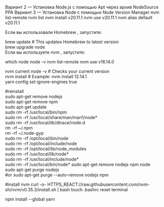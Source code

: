 Вариант 2 — Установка Node.js с помощью Apt через архив NodeSource PPA
Вариант 3 — Установка Node с помощью Node Version Manager
nvm list-remote
nvm list
nvm install v20.11.1
nvm use v20.11.1
nvm alias default v20.11.1

Если вы использовали Homebrew , запустите:  

brew update  # This updates Homebrew to latest version  
brew upgrade node  
Если вы используете nvm , запустите:  

which node
node -v
nvm list-remote
nvm use v16.14.0

nvm current node -v  # Checks your current version  
nvm install <version>  # Example: nvm install 12.14.1  
yarn config set ignore-engines true

#reinstall  
sudo apt-get remove nodejs  
sudo apt-get remove npm  
sudo apt-get update  
sudo rm -rf /usr/local/bin/npm  
sudo rm -rf /usr/local/share/man/man1/node*  
sudo rm -rf /usr/local/lib/dtrace/node.d  
rm -rf ~/.npm  
rm -rf ~/.node-gyp  
sudo rm -rf /opt/local/bin/node  
sudo rm -rf /opt/local/include/node  
sudo rm -rf /opt/local/lib/node_modules  
sudo rm -rf /usr/local/lib/node*  
sudo rm -rf /usr/local/include/node*  
sudo rm -rf /usr/local/bin/node*
sudo apt-get remove nodejs npm node  
sudo apt-get purge nodejs  
#or
sudo apt-get purge --auto-remove nodejs npm

#install nvm
curl -o- HTTPS_REACT://raw.githubusercontent.com/nvm-sh/nvm/v0.35.3/install.sh | bash
touch .bashrc
reset terminal

npm install --global yarn
